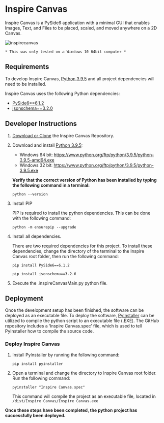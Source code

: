 # Inspire Canvas
Inspire Canvas is a PySide6 application with a minimal GUI that enables Images, Text, and Files to be placed, scaled, and moved anywhere on a 2D Canvas.

![inspirecanvas](https://i.imgur.com/YEH29Ei.png)

```* This was only tested on a Windows 10 64bit computer *```

## Requirements
To develop Inspire Canvas, [Python 3.9.5](https://www.python.org/ftp/python/3.9.5/) and all project dependencies will need to be installed. 

Inspire Canvas uses the following Python dependencies:
- [PySide6==6.1.2](https://pypi.org/project/PySide6/6.1.2/)
- [jsonschema==3.2.0](https://pypi.org/project/jsonschema/3.2.0/)

## Developer Instructions 

1.	[Download or Clone](https://docs.github.com/en/repositories/creating-and-managing-repositories/cloning-a-repository) the Inspire Canvas Repository.

2.	Download and install [Python 3.9.5](https://www.python.org/ftp/python/3.9.5/):  
    
    - Windows 64 bit: https://www.python.org/ftp/python/3.9.5/python-3.9.5-amd64.exe
    - Windows 32 bit: https://www.python.org/ftp/python/3.9.5/python-3.9.5.exe  

    **Verify that the correct version of Python has been installed by typing the following command in a terminal:**
	```
	python --version
	```

3.	Install PIP 

	PIP is required to install the python dependencies. This can be done with the following command:
    
    ```
    python -m ensurepip --upgrade
    ```
  
4.	Install all dependencies. 

	There are two required dependencies for this project. To install these dependencies, change the directory of the terminal to the Inspire Canvas root folder, then run the following command: 

	```
	pip install PySide6==6.1.2
	```
	```
	pip install jsonschema==3.2.0
	```
	
5. 	Execute the .inspireCanvasMain.py python file.

## Deployment
Once the development setup has been finished, the software can be deployed as an executable file. To deploy the software, [PyInstaller](https://pyinstaller.org/en/stable/) can be utilized to compile the python script to an executable file (.EXE). The GitHub repository includes a ‘Inspire Canvas.spec’ file, which is used to tell PyInstaller how to compile the source code. 

### Deploy Inspire Canvas

1.	Install PyInstaller by running the following command:
    ```
    pip install pyinstaller
    ```
2.	Open a terminal and change the directory to Inspire Canvas root folder. Run the following command:
    ```
    pyinstaller "Inspire Canvas.spec"
    ```
    This command will compile the project as an executable file, located in ```/dist/Inspire Canvas/Inspire Canvas.exe```
    
**Once these steps have been completed, the python project has successfully been deployed.**